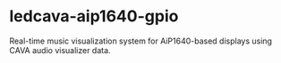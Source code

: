 # ledcava-aip1640-gpio
Real-time music visualization system for AiP1640-based displays using CAVA audio visualizer data.
